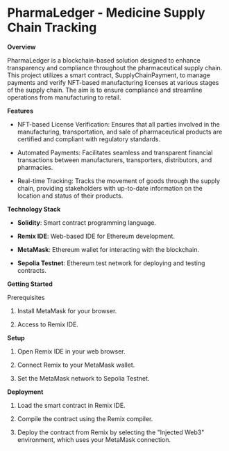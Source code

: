 # **PharmaLedger - Medicine Supply Chain Tracking**

**Overview**

PharmaLedger is a blockchain-based solution designed to enhance transparency and compliance throughout the pharmaceutical supply chain. This project utilizes a smart contract, SupplyChainPayment, to manage payments and verify NFT-based manufacturing licenses at various stages of the supply chain. The aim is to ensure compliance and streamline operations from manufacturing to retail.

**Features**

- NFT-based License Verification: Ensures that all parties involved in the manufacturing, transportation, and sale of pharmaceutical products are certified and compliant with regulatory standards.

- Automated Payments: Facilitates seamless and transparent financial transactions between manufacturers, transporters, distributors, and pharmacies.

- Real-time Tracking: Tracks the movement of goods through the supply chain, providing stakeholders with up-to-date information on the location and status of their products.

**Technology Stack**

- **Solidity**: Smart contract programming language.

- **Remix IDE**: Web-based IDE for Ethereum development.

- **MetaMask**: Ethereum wallet for interacting with the blockchain.

- **Sepolia Testnet**: Ethereum test network for deploying and testing contracts.

**Getting Started**

Prerequisites

1. Install MetaMask for your browser.

2. Access to Remix IDE.

**Setup**

1. Open Remix IDE in your web browser.

2. Connect Remix to your MetaMask wallet.

3. Set the MetaMask network to Sepolia Testnet.

**Deployment**

1. Load the smart contract in Remix IDE.
   
3. Compile the contract using the Remix compiler.
   
5. Deploy the contract from Remix by selecting the "Injected Web3" environment, which uses your MetaMask connection.
